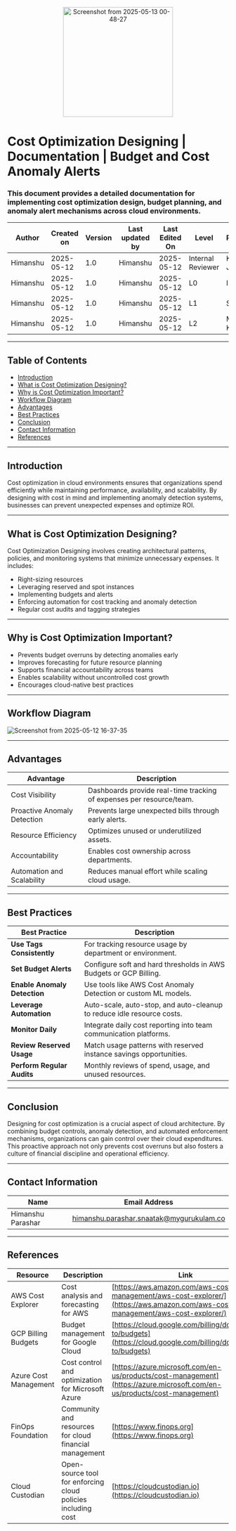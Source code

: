 <p align="center">
  <img src="https://github.com/user-attachments/assets/98dd267b-0cfb-4ca5-a4d5-ec0e6f62d692" alt="Screenshot from 2025-05-13 00-48-27" width="250"/>
</p>


# Cost Optimization Designing | Documentation | Budget and Cost Anomaly Alerts

### This document provides a detailed documentation for implementing cost optimization design, budget planning, and anomaly alert mechanisms across cloud environments.

| **Author** | **Created on** | **Version** | **Last updated by** | **Last Edited On** | **Level**          | **Reviewer**    |
|------------|----------------|-------------|----------------------|---------------------|---------------------|------------------|
| Himanshu   | 2025-05-12     | 1.0         | Himanshu             | 2025-05-12        | Internal Reviewer   | Komal Jaiswal    |
| Himanshu   | 2025-05-12     | 1.0         | Himanshu             | 2025-05-12        | L0                  | Imran            |
| Himanshu   | 2025-05-12     | 1.0         | Himanshu             | 2025-05-12        | L1                  | Shashi           |
| Himanshu   | 2025-05-12     | 1.0         | Himanshu             | 2025-05-12        | L2                  | Mahesh Kumar     |

---

## Table of Contents

- [Introduction](#introduction)  
- [What is Cost Optimization Designing?](#what-is-cost-optimization-designing)  
- [Why is Cost Optimization Important?](#why-is-cost-optimization-important)  
- [Workflow Diagram](#workflow-diagram)  
- [Advantages](#advantages)  
- [Best Practices](#best-practices)  
- [Conclusion](#conclusion)  
- [Contact Information](#contact-information)  
- [References](#references)
  
---

## Introduction

Cost optimization in cloud environments ensures that organizations spend efficiently while maintaining performance, availability, and scalability. By designing with cost in mind and implementing anomaly detection systems, businesses can prevent unexpected expenses and optimize ROI.

---

## What is Cost Optimization Designing?

Cost Optimization Designing involves creating architectural patterns, policies, and monitoring systems that minimize unnecessary expenses. It includes:

- Right-sizing resources  
- Leveraging reserved and spot instances  
- Implementing budgets and alerts  
- Enforcing automation for cost tracking and anomaly detection  
- Regular cost audits and tagging strategies  

---

## Why is Cost Optimization Important?

- Prevents budget overruns by detecting anomalies early  
- Improves forecasting for future resource planning  
- Supports financial accountability across teams  
- Enables scalability without uncontrolled cost growth  
- Encourages cloud-native best practices  

---

## Workflow Diagram

![Screenshot from 2025-05-12 16-37-35](https://github.com/user-attachments/assets/9876a85e-f2e7-471f-9cb4-86faa93b90a1)

---

## Advantages

| **Advantage**               | **Description**                                              |
|----------------------------|--------------------------------------------------------------|
| Cost Visibility             | Dashboards provide real-time tracking of expenses per resource/team. |
| Proactive Anomaly Detection| Prevents large unexpected bills through early alerts.        |
| Resource Efficiency         | Optimizes unused or underutilized assets.                   |
| Accountability              | Enables cost ownership across departments.                  |
| Automation and Scalability  | Reduces manual effort while scaling cloud usage.            |

---

## Best Practices

| **Best Practice**           | **Description**                                                                                 |
|-----------------------------|-------------------------------------------------------------------------------------------------|
| **Use Tags Consistently**   | For tracking resource usage by department or environment.                                      |
| **Set Budget Alerts**       | Configure soft and hard thresholds in AWS Budgets or GCP Billing.                              |
| **Enable Anomaly Detection**| Use tools like AWS Cost Anomaly Detection or custom ML models.                                  |
| **Leverage Automation**     | Auto-scale, auto-stop, and auto-cleanup to reduce idle resource costs.                         |
| **Monitor Daily**           | Integrate daily cost reporting into team communication platforms.                              |
| **Review Reserved Usage**   | Match usage patterns with reserved instance savings opportunities.                             |
| **Perform Regular Audits**  | Monthly reviews of spend, usage, and unused resources.                                         |

---

## Conclusion

Designing for cost optimization is a crucial aspect of cloud architecture. By combining budget controls, anomaly detection, and automated enforcement mechanisms, organizations can gain control over their cloud expenditures. This proactive approach not only prevents cost overruns but also fosters a culture of financial discipline and operational efficiency.

---

## Contact Information
| Name              | Email Address                                   |
|-------------------|--------------------------------------------------|
| Himanshu Parashar | himanshu.parashar.snaatak@mygurukulam.co         |


---

## References

| **Resource**            | **Description**                                            | **Link**                                                                 |
|-------------------------|------------------------------------------------------------|--------------------------------------------------------------------------|
| AWS Cost Explorer       | Cost analysis and forecasting for AWS                      | [https://aws.amazon.com/aws-cost-management/aws-cost-explorer/](https://aws.amazon.com/aws-cost-management/aws-cost-explorer/) |
| GCP Billing Budgets     | Budget management for Google Cloud                         | [https://cloud.google.com/billing/docs/how-to/budgets](https://cloud.google.com/billing/docs/how-to/budgets) |
| Azure Cost Management   | Cost control and optimization for Microsoft Azure          | [https://azure.microsoft.com/en-us/products/cost-management](https://azure.microsoft.com/en-us/products/cost-management) |
| FinOps Foundation       | Community and resources for cloud financial management     | [https://www.finops.org](https://www.finops.org) |
| Cloud Custodian         | Open-source tool for enforcing cloud policies including cost | [https://cloudcustodian.io](https://cloudcustodian.io) |
